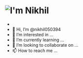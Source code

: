 # ![I'm Nikhil](https://user-images.githubusercontent.com/16606820/174744902-625cb253-58f4-4248-888a-f67425312bd7.gif)

- 
- 👋 Hi, I’m @nikhil050394
- 👀 I’m interested in ...
- 🌱 I’m currently learning ...
- 💞️ I’m looking to collaborate on ...
- 📫 How to reach me ...

<!---
nikhil050394/nikhil050394 is a ✨ special ✨ repository because its `README.md` (this file) appears on your GitHub profile.
You can click the Preview link to take a look at your changes.
--->
